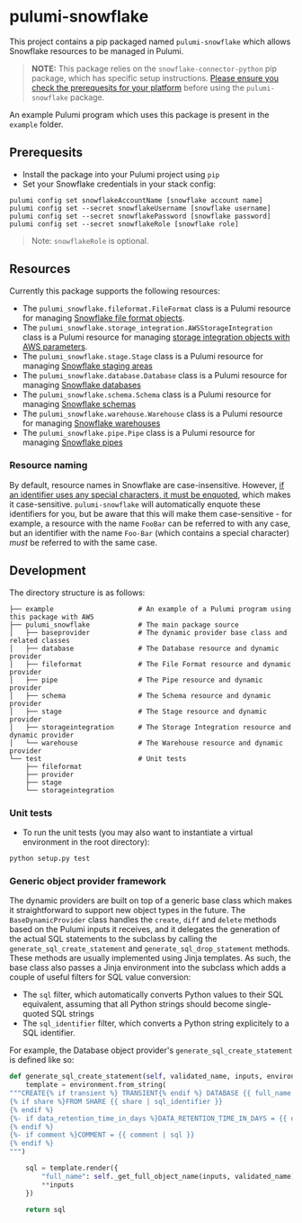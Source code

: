 # pulumi-snowflake

This project contains a pip packaged named `pulumi-snowflake` which allows Snowflake resources to be managed in Pulumi.

> **NOTE:** This package relies on the `snowflake-connector-python` pip package, which has specific setup instructions.  [Please ensure you check the prerequesits for your platform](https://docs.snowflake.net/manuals/user-guide/python-connector-install.html) before using the `pulumi-snowflake` package.

An example Pulumi program which uses this package is present in the `example` folder.

## Prerequesits

* Install the package into your Pulumi project using `pip`
* Set your Snowflake credentials in your stack config:

```
pulumi config set snowflakeAccountName [snowflake account name]
pulumi config set --secret snowflakeUsername [snowflake username]
pulumi config set --secret snowflakePassword [snowflake password]
pulumi config set --secret snowflakeRole [snowflake role]
```

> Note: `snowflakeRole` is optional.

## Resources

Currently this package supports the following resources:

* The `pulumi_snowflake.fileformat.FileFormat` class is a Pulumi resource for managing [Snowflake file format objects](https://docs.snowflake.net/manuals/sql-reference/sql/create-file-format.html).
* The `pulumi_snowflake.storage_integration.AWSStorageIntegration` class is a Pulumi resource for managing [storage integration objects with AWS parameters](https://docs.snowflake.net/manuals/sql-reference/sql/create-storage-integration.html).
* The `pulumi_snowflake.stage.Stage` class is a Pulumi resource for managing [Snowflake staging areas](https://docs.snowflake.net/manuals/sql-reference/sql/create-stage.html)
* The `pulumi_snowflake.database.Database` class is a Pulumi resource for managing [Snowflake databases](https://docs.snowflake.net/manuals/sql-reference/sql/create-database.html)
* The `pulumi_snowflake.schema.Schema` class is a Pulumi resource for managing [Snowflake schemas](https://docs.snowflake.net/manuals/sql-reference/sql/create-schema.html)
* The `pulumi_snowflake.warehouse.Warehouse` class is a Pulumi resource for managing [Snowflake warehouses](https://docs.snowflake.net/manuals/sql-reference/sql/create-warehouse.html)
* The `pulumi_snowflake.pipe.Pipe` class is a Pulumi resource for managing [Snowflake pipes](https://docs.snowflake.net/manuals/sql-reference/sql/create-pipe.html)

### Resource naming

By default, resource names in Snowflake are case-insensitive.  However, [if an identifier uses any special characters,
it must be enquoted](https://docs.snowflake.net/manuals/sql-reference/identifiers-syntax.html),
which makes it case-sensitive.  `pulumi-snowflake` will automatically enquote these
identifiers for you, but be aware that this will make them case-sensitive - for example, a resource with the name
`FooBar` can be referred to with any case, but an identifier with the name `Foo-Bar` (which contains a special character)
_must_ be referred to with the same case.

## Development

The directory structure is as follows:

```
├── example                     # An example of a Pulumi program using this package with AWS
├── pulumi_snowflake            # The main package source
│   ├── baseprovider            # The dynamic provider base class and related classes
│   ├── database                # The Database resource and dynamic provider
│   ├── fileformat              # The File Format resource and dynamic provider
│   ├── pipe                    # The Pipe resource and dynamic provider
│   ├── schema                  # The Schema resource and dynamic provider
│   ├── stage                   # The Stage resource and dynamic provider
│   ├── storageintegration      # The Storage Integration resource and dynamic provider
│   └── warehouse               # The Warehouse resource and dynamic provider
└── test                        # Unit tests
    ├── fileformat
    ├── provider
    ├── stage
    └── storageintegration
```

### Unit tests

* To run the unit tests (you may also want to instantiate a virtual environment in the root directory):

```
python setup.py test
```

### Generic object provider framework

The dynamic providers are built on top of a generic base class which makes it straightforward to support new object types in the future.  The `BaseDynamicProvider` class handles the `create`, `diff` and `delete` methods based on the Pulumi inputs it receives, and it delegates the generation of the actual SQL statements to the subclass by calling the `generate_sql_create_statement` and `generate_sql_drop_statement` methods.  These methods are usually implemented using Jinja templates.  As such, the base class also passes a Jinja environment into the subclass which adds a couple of useful filters for SQL value conversion:
* The `sql` filter, which automatically converts Python values to their SQL equivalent, assuming that all Python strings should become single-quoted SQL strings
* The `sql_identifier` filter, which converts a Python string explicitely to a SQL identifier.

For example, the Database object provider's `generate_sql_create_statement` is defined like so:

```python
def generate_sql_create_statement(self, validated_name, inputs, environment):
    template = environment.from_string(
"""CREATE{% if transient %} TRANSIENT{% endif %} DATABASE {{ full_name }}
{% if share %}FROM SHARE {{ share | sql_identifier }}
{% endif %}
{%- if data_retention_time_in_days %}DATA_RETENTION_TIME_IN_DAYS = {{ data_retention_time_in_days | sql }}
{% endif %}
{%- if comment %}COMMENT = {{ comment | sql }}
{% endif %}
""")

    sql = template.render({
        "full_name": self._get_full_object_name(inputs, validated_name),
        **inputs
    })

    return sql
```